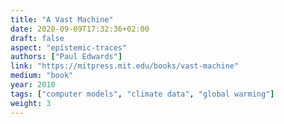 ```yaml
---
title: "A Vast Machine"
date: 2020-09-09T17:32:36+02:00
draft: false
aspect: "epistemic-traces"
authors: ["Paul Edwards"]
link: "https://mitpress.mit.edu/books/vast-machine"
medium: "book"
year: 2010
tags: ["computer models", "climate data", "global warming"]
weight: 3
---
```

